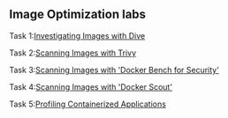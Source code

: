 ## Image Optimization labs

Task 1:[Investigating Images with Dive](01_dive.md)

Task 2:[Scanning Images with Trivy](02_trivy.md)

Task 3:[Scanning Images with 'Docker Bench for Security'](03_docker_bench.md)

Task 4:[Scanning Images with 'Docker Scout'](04_docker_scout.md)

Task 5:[Profiling Containerized Applications](05_profiling.md)

